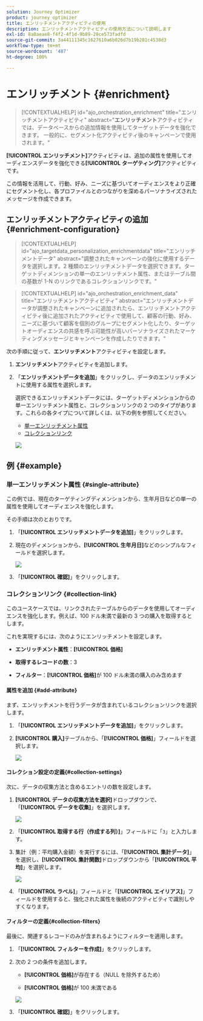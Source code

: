 ```yaml
---
solution: Journey Optimizer
product: journey optimizer
title: エンリッチメントアクティビティの使用
description: エンリッチメントアクティビティの使用方法について説明します
exl-id: 8a0aeae8-f4f2-4f1d-9b89-28ce573fadfd
source-git-commit: 3a44111345c1627610a6b026d7b19b281c4538d3
workflow-type: tm+mt
source-wordcount: '487'
ht-degree: 100%

---
```



# エンリッチメント {#enrichment}

>[!CONTEXTUALHELP]
>id="ajo_orchestration_enrichment"
>title="エンリッチメントアクティビティ"
>abstract="**エンリッチメント**&#x200B;アクティビティでは、データベースからの追加情報を使用してターゲットデータを強化できます。 一般的に、セグメント化アクティビティ後のキャンペーンで使用されます。"

**[!UICONTROL エンリッチメント]**&#x200B;アクティビティは、追加の属性を使用してオーディエンスデータを強化できる&#x200B;**[!UICONTROL ターゲティング]**&#x200B;アクティビティです。

この情報を活用して、行動、好み、ニーズに基づいてオーディエンスをより正確にセグメント化し、各プロファイルとのつながりを深めるパーソナライズされたメッセージを作成できます。

## エンリッチメントアクティビティの追加 {#enrichment-configuration}

>[!CONTEXTUALHELP]
>id="ajo_targetdata_personalization_enrichmentdata"
>title="エンリッチメントデータ"
>abstract="調整されたキャンペーンの強化に使用するデータを選択します。2 種類のエンリッチメントデータを選択できます。ターゲットディメンションの単一のエンリッチメント属性、またはテーブル間の基数が 1-N のリンクであるコレクションリンクです。"

>[!CONTEXTUALHELP]
>id="ajo_orchestration_enrichment_data"
>title="エンリッチメントアクティビティ"
>abstract="エンリッチメントデータが調整されたキャンペーンに追加されたら、エンリッチメントアクティビティ後に追加されたアクティビティで使用して、顧客の行動、好み、ニーズに基づいて顧客を個別のグループにセグメント化したり、ターゲットオーディエンスの共感を呼ぶ可能性が高いパーソナライズされたマーケティングメッセージとキャンペーンを作成したりできます。"

次の手順に従って、**エンリッチメント**&#x200B;アクティビティを設定します。

1. **エンリッチメント**&#x200B;アクティビティを追加します。

1. 「**エンリッチメントデータを追加**」をクリックし、データのエンリッチメントに使用する属性を選択します。

   選択できるエンリッチメントデータには、ターゲットディメンションからの単一エンリッチメント属性と、コレクションリンクの 2 つのタイプがあります。これらの各タイプについて詳しくは、以下の例を参照してください。

   * [単一エンリッチメント属性](#single-attribute)
   * [コレクションリンク](#collection-link)

   ![](../assets/enrichment-1.png)

## 例 {#example}

### 単一エンリッチメント属性 {#single-attribute}

この例では、現在のターゲティングディメンションから、生年月日などの単一の属性を使用してオーディエンスを強化します。

その手順は次のとおりです。

1. 「**[!UICONTROL エンリッチメントデータを追加]**」をクリックします。

1. 現在のディメンションから、**[!UICONTROL 生年月日]**&#x200B;などのシンプルなフィールドを選択します。

   ![](../assets/enrichment-2.png)

1. 「**[!UICONTROL 確認]**」をクリックします。

### コレクションリンク {#collection-link}

このユースケースでは、リンクされたテーブルからのデータを使用してオーディエンスを強化します。例えば、100 ドル未満で最新の 3 つの購入を取得するとします。

これを実現するには、次のようにエンリッチメントを設定します。

* **エンリッチメント属性**：**[!UICONTROL 価格]**

* **取得するレコードの数**：3

* **フィルター**：**[!UICONTROL 価格]**&#x200B;が 100 ドル未満の購入のみ含めます

#### 属性を追加 {#add-attribute}

まず、エンリッチメントを行うデータが含まれているコレクションリンクを選択します。

1. 「**[!UICONTROL エンリッチメントデータを追加]**」をクリックします。

1. **[!UICONTROL 購入]**&#x200B;テーブルから、「**[!UICONTROL 価格]**」フィールドを選択します。

   ![](../assets/enrichment-2.png)

#### コレクション設定の定義{#collection-settings}

次に、データの収集方法と含めるエントリの数を設定します。

1. **[!UICONTROL データの収集方法を選択]**&#x200B;ドロップダウンで、「**[!UICONTROL データを収集]**」を選択します。

   ![](../assets/enrichment-4.png)

1. 「**[!UICONTROL 取得する行（作成する列）]**」フィールドに「`3`」と入力します。

1. 集計（例：平均購入金額）を実行するには、「**[!UICONTROL 集計データ]**」を選択し、**[!UICONTROL 集計関数]**&#x200B;ドロップダウンから「**[!UICONTROL 平均]**」を選択します。

   ![](../assets/enrichment-5.png)

1. 「**[!UICONTROL ラベル]**」フィールドと「**[!UICONTROL エイリアス]**」フィールドを使用すると、強化された属性を後続のアクティビティで識別しやすくなります。

#### フィルターの定義{#collection-filters}

最後に、関連するレコードのみが含まれるようにフィルターを適用します。

1. 「**[!UICONTROL フィルターを作成]**」をクリックします。

1. 次の 2 つの条件を追加します。

   * **[!UICONTROL 価格]**&#x200B;が存在する（NULL を除外するため）

   * **[!UICONTROL 価格]**&#x200B;が 100 未満である

   ![](../assets/enrichment-6.png)

1. 「**[!UICONTROL 確認]**」をクリックします。


<!--
#### Define the sorting{#collection-sorting}

We now need to apply sorting in order to retrieve the three **latest** purchases.

1. Activate the **Enable sorting** option.
1. Click inside the **Attribute** field.
1. Select the **Order date** field.
1. Click **Confirm**. 
1. Select **Descending** from the **Sort** drop-down.

![](../assets/workflow-enrichment7bis.png)


## Data reconciliation {#reconciliation}

>[!CONTEXTUALHELP]
>id="ajo_orchestration_enrichment_reconciliation"
>title="Reconciliation"
>abstract="The **Enrichment** activity can be used to reconcile data from the Journey Optimizer schema with data from another schema, or with data coming from a temporary schema such as data uploaded using a Load file activity. This type of link defines a reconciliation towards a unique record. Journey Optimizer creates a link to a target table by adding a foreign key in it for storing a reference to the unique record."

The **Enrichment** activity can be used to reconcile data from the the Campaign database schema with data from another schema, or with data coming from a temporary schema such as data uploaded using a Load file activity. This type of link defines a reconciliation towards a unique record. Journey Optimizer creates a link to a target table by adding a foreign key in it for storing a reference to the unique record.

For example, you can use this option to reconcile a profile's country, specified in an uploaded file, with one of the countries available in the dedicated table of the Campaign database. 

Follow the steps to configure an **Enrichment** activity with a reconciliation link: 

1. Click the **Add link** button in the **Reconciliation** section.
1. Identify the data you want to create a reconciliation link with.

    * To create a reconciliation link with data from the Campaign database, select **Database schema** and choose the schema where the target is stored. 
    * To create a reconciliation link with data coming from the input transition, select **Temporary schema** and choose the Orchestrated campaign transition where the target data is stored. 

1. The **Label** and **Name** fields are automatically populated based on the selected target schema. You can change their values if necessary.

1. In the **Reconciliation criteria** section, specify how you want to reconcile data from the source and destination tables:

    * **Simple join**: Reconcile a specific field from the source table with another field in the destination table. To do this, click the **Add join** button and specify the **Source** and **Destination** fields to use for the reconciliation.

        >[!NOTE]
        >
        >You can use one or more **Simple join** criteria, in which case they must all be verified so that the data can be linked together.

    * **Advanced join**: Use the rule builder to configure the reconciliation criteria. To do this, click the **Create condition** button then define your reconciliation criteria by building your own rule using AND and OR operations.

The example below shows an Orchestrated campaign configured to create a link between Journey Optimizer profiles table and a temporary table generated a **Load file** activity. In this example, the **Enrichment** activity reconciliates both tables using the email address as reconciliation criteria.

![](../assets/enrichment-reconciliation.png)

### Enrichment with linked data {#link-example}

The example below shows an Orchestrated campaign configured to create a link between two transitions. The first transitions targets profile data using a **Query** activity, while the second transition includes purchase data stored into a file loaded through a Load file activity.

![](../assets/enrichment-uc-link.png)

* The first **Enrichment** activity links the primary set (data from the **Query** activity) with the schema from the **Load file** activity. This allows us to match each profile targeted by the query with the corresponding purchase data.

    ![](../assets/enrichment-uc-link-purchases.png)

* A second **Enrichment** activity is added in order to enrich data from the Orchestrated campaign table with the purchase data coming from the **Load file** activity. This allows us to use those data in further activities, for example, to personalize messages sent to the customers with information on their purchase.

    ![](../assets/enrichment-uc-link-data.png)


## Create links between tables {#create-links}

>[!CONTEXTUALHELP]
>id="ajo_orchestration_enrichment_simplejoin"
>title="Link definition"
>abstract="Create a link between the working table data and Adobe Journey Optimizer. For example, if you load data from a file which contains the account number, country and email of recipients, you have to create a link towards the country table in order to update this information in their profiles."

The **[!UICONTROL Link definition]** section allows you to create a link between the working table data and Adobe Journey Optimizer. For example, if you load data from a file which contains the account number, country and email of recipients, you have to create a link towards the country table in order to update this information in their profiles.

There are several types of links available:

* **[!UICONTROL 1 cardinality simple link]**: Each record from the primary set can be associated with one and only one record from the linked data.
* **[!UICONTROL 0 or 1 cardinality simple link]**: Each record from the primary set can be associated with 0 or 1 record from the linked data, but not more than one.
* **[!UICONTROL N cardinality collection link]**: Each record from the primary set can be associated with 0, 1 or more (N) records from the linked data.

To create a link, follow these steps:

1. In the **[!UICONTROL Link definition]** section, click the **[!UICONTROL Add link]** button.

    ![](../assets/workflow-enrichment-link.png)

1. In the **Relation type** drop-down list, choose the type of link you want to create.

1. Identify the target you want to link the primary set to:

    * To link an existing table in the database, choose **[!UICONTROL Database schema]** and select the desired table from the **[!UICONTROL Target schema]** field.
    * To link with data from the input transition, choose **Temporary schema** and select the transition whose data you want to use.

1. Define the reconciliation criteria to match data from the primary set with the linked schema. There are two types of joins available:

    * **Simple join**: Select a specific attribute to match data from the two schemas. Click **Add join** and select the **Source** and **Destination** attributes to use as reconciliation criteria. 
    * **Advanced join**: Create a join using advanced conditions. Click **Add join** and click the **Create condition** button to open the rule builder.

A workflow example using links is available in the [Examples](#link-example) section.

## Add offers {#add-offers}

>[!CONTEXTUALHELP]
>id="ajo_orchestration_enrichment_offer_proposition"
>title="Offer proposition"
>abstract="The Enrichment activity allows you to add offers for each profile."

The **[!UICONTROL Enrichment]** activity allows you to add offers for each profile.

To do so, follow the steps to configure an **[!UICONTROL Enrichment]** activity with an offer: 

1. In the **[!UICONTROL Enrichment]** activity, at the **[!UICONTROL Offer proposition]** section, click on the **[!UICONTROL Add offer]** button

    ![](../assets/enrichment-addoffer.png)

1. You have two choices for the offer selection :

    * **[!UICONTROL Search for the best offer in category]** : check this option and specify the offer engine call parameters (offer space, category or theme(s), contact date, number of offers to keep). The engine will calculate the best offer(s) to add according to these parameters. We recommend completing either the Category or the Theme field, rather than both at the same time.

        ![](../assets/enrichment-bestoffer.png)

    * **[!UICONTROL A predefined offer]** : check this option and specify an offer space, a specific offer, and a contact date to directly configure the offer that you would like to add, without calling the offer engine.

        ![](../assets/enrichment-predefinedoffer.png)

1. After selecting your offer, click on **[!UICONTROL Confirm]** button.

You can now use the offer in the delivery activity.



### Using the offers from Enrichment activity

Within an Orchestrated campaign, if you want to use the offers you get from an enrichment activity in your delivery, follow the steps below:

1. Open the delivery activity and go in the content edition. Click on **[!UICONTROL Offers settings]** button and select in the drop-down list the **[!UICONTROL Offers space]** corresponding to your offer. 
If you want to to view only offers from the enrichment activity, set the number of **[!UICONTROL Propositions]** to 0, and save the modifications.

    ![](../assets/offers-settings.png) 

1. In the Email Designer, when adding a personalization with offers, click on the **[!UICONTROL Propositions]** icon, it will display the offer(s) you get from the **[!UICONTROL Enrichment]** activity. Open the offer you want to choose by clicking on it.

    ![](../assets/offers-propositions.png) 

    Go in **[!UICONTROL Rendering functions]** and choose **[!UICONTROL HTML rendering]** or **[!UICONTROL Text rendering]** according to your needs.

    ![](../assets/offers-rendering.png) 

>[!NOTE]
>
>If you choose to have more than one offer in the **[!UICONTROL Enrichment]** activity at the **[!UICONTROL Number of offers to keep]** option, all the offers are displayed when clicking on the **[!UICONTROL Propositions]** icon.

-->